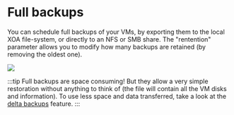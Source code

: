 # Full backups

You can schedule full backups of your VMs, by exporting them to the local XOA file-system, or directly to an NFS or SMB share. The "rentention" parameter allows you to modify how many backups are retained (by removing the oldest one).

[![](./assets/backupexample.png)](https://xen-orchestra.com/blog/backup-your-xenserver-vms-with-xen-orchestra/)

:::tip
Full backups are space consuming! But they allow a very simple restoration without anything to think of (the file will contain all the VM disks and information). To use less space and data transferred, take a look at the [delta backups](delta_backups.md) feature.
:::

